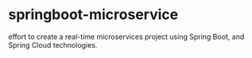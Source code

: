 # springboot-microservice

 effort to create a real-time microservices project using Spring Boot, and Spring Cloud technologies.
